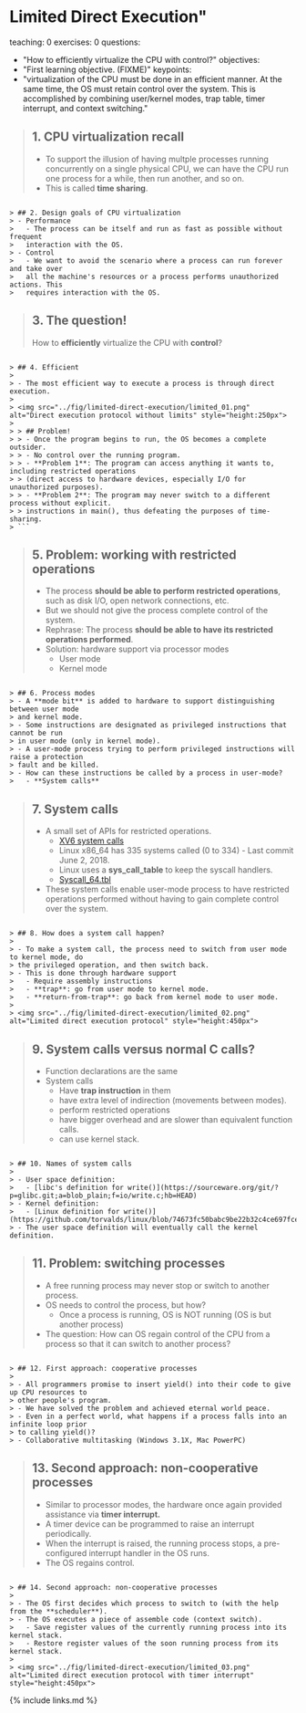 
# Limited Direct Execution"
teaching: 0
exercises: 0
questions:
- "How to efficiently virtualize the CPU with control?"
objectives:
- "First learning objective. (FIXME)"
keypoints:
- "virtualization of the CPU must be done in an efficient manner. At the same time, 
the OS must retain control over the system. This is accomplished by combining user/kernel
modes, trap table, timer interrupt, and context switching."


> ## 1. CPU virtualization recall
> - To support the illusion of having multple processes running concurrently on 
> a single physical CPU, we can have the CPU run one process for a while, then run
> another, and so on.
> - This is called **time sharing**. 
```

> ## 2. Design goals of CPU virtualization
> - Performance
>   - The process can be itself and run as fast as possible without frequent 
>   interaction with the OS.
> - Control
>   - We want to avoid the scenario where a process can run forever and take over 
>   all the machine's resources or a process performs unauthorized actions. This 
>   requires interaction with the OS. 
```

> ## 3. The question!
> 
> How to **efficiently** virtualize the CPU with **control**?
```

> ## 4. Efficient
> 
> - The most efficient way to execute a process is through direct execution. 
>
> <img src="../fig/limited-direct-execution/limited_01.png" alt="Direct execution protocol without limits" style="height:250px">
>
> > ## Problem!
> > - Once the program begins to run, the OS becomes a complete outsider.
> > - No control over the running program.
> > - **Problem 1**: The program can access anything it wants to, including restricted operations 
> > (direct access to hardware devices, especially I/O for unauthorized purposes).
> > - **Problem 2**: The program may never switch to a different process without explicit. 
> > instructions in main(), thus defeating the purposes of time-sharing.
> ```
```

> ## 5. Problem: working with restricted operations
> - The process **should be able to perform restricted operations**, such as disk I/O, 
> open network connections, etc.
> - But we should not give the process complete control of the system.
> - Rephrase: The process **should be able to have its restricted operations performed**.
> - Solution: hardware support via processor modes
>   - User mode
>   - Kernel mode
```

> ## 6. Process modes
> - A **mode bit** is added to hardware to support distinguishing between user mode 
> and kernel mode. 
> - Some instructions are designated as privileged instructions that cannot be run 
> in user mode (only in kernel mode). 
> - A user-mode process trying to perform privileged instructions will raise a protection 
> fault and be killed. 
> - How can these instructions be called by a process in user-mode? 
>   - **System calls**
```

> ## 7. System calls
> - A small set of APIs for restricted operations.
>   - [XV6 system calls](https://github.com/mit-pdos/xv6-public/blob/master/syscall.h)
>   - Linux x86_64 has 335 systems called (0 to 334) - Last commit June 2, 2018.
>   - Linux uses a **sys_call_table** to keep the syscall handlers.
>   - [Syscall_64.tbl](https://github.com/torvalds/linux/blob/6f0d349d922ba44e4348a17a78ea51b7135965b1/arch/x86/entry/syscalls/syscall_64.tbl)
> - These system calls enable user-mode process to have restricted operations performed 
> without having to gain complete control over the system.
```

> ## 8. How does a system call happen?
> 
> - To make a system call, the process need to switch from user mode to kernel mode, do 
> the privileged operation, and then switch back.
> - This is done through hardware support
>   - Require assembly instructions
>   - **trap**: go from user mode to kernel mode.
>   - **return-from-trap**: go back from kernel mode to user mode.
>
> <img src="../fig/limited-direct-execution/limited_02.png" alt="Limited direct execution protocol" style="height:450px">
```

> ## 9. System calls versus normal C calls?
> 
> - Function declarations are the same
> - System calls
>   - Have **trap instruction** in them
>   - have extra level of indirection (movements between modes).
>   - perform restricted operations
>   - have bigger overhead and are slower than equivalent function calls.
>   - can use kernel stack.
```

> ## 10. Names of system calls
> 
> - User space definition:
>   - [libc's definition for write()](https://sourceware.org/git/?p=glibc.git;a=blob_plain;f=io/write.c;hb=HEAD)
> - Kernel definition:
>   - [Linux definition for write()](https://github.com/torvalds/linux/blob/74673fc50babc9be22b32c4ce697fceb51c7671a/include/linux/syscalls.h)
> - The user space definition will eventually call the kernel definition.
```

> ## 11. Problem: switching processes
> 
> - A free running process may never stop or switch to another process.
> - OS needs to control the process, but how?
>   - Once a process is running, OS is NOT running (OS is but another process)
> - The question: How can OS regain control of the CPU from a process so that it can switch to another process?
```

> ## 12. First approach: cooperative processes
> 
> - All programmers promise to insert yield() into their code to give up CPU resources to 
> other people's program.
> - We have solved the problem and achieved eternal world peace.
> - Even in a perfect world, what happens if a process falls into an infinite loop prior 
> to calling yield()?
> - Collaborative multitasking (Windows 3.1X, Mac PowerPC)
```

> ## 13. Second approach: non-cooperative processes
> 
> - Similar to processor modes, the hardware once again provided assistance via 
> **timer interrupt.**
> - A timer device can be programmed to raise an interrupt periodically.
> - When the interrupt is raised, the running process stops, a pre-configured 
> interrupt handler in the OS runs.
> - The OS regains control.
```

> ## 14. Second approach: non-cooperative processes
> 
> - The OS first decides which process to switch to (with the help from the **scheduler**).
> - The OS executes a piece of assemble code (context switch).
>   - Save register values of the currently running process into its kernel stack.
>   - Restore register values of the soon running process from its kernel stack.
>
> <img src="../fig/limited-direct-execution/limited_03.png" alt="Limited direct execution protocol with timer interrupt" style="height:450px">
```


{% include links.md %}

